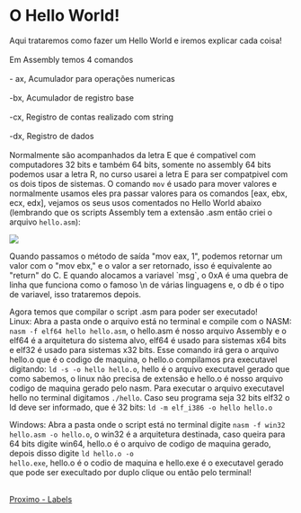 <h1>O Hello World!</h1>

<p>Aqui trataremos como fazer um Hello World e iremos explicar cada coisa!<br><br>Em Assembly temos 4 comandos<br><br>- ax, Acumulador para operações numericas<br><br>-bx, Acumulador de registro base<br><br>-cx, Registro de contas realizado com string<br><br>-dx, Registro de dados<br><br>Normalmente são acompanhados da letra E que é compativel com computadores 32 bits e também 64 bits, somente no assembly 64 bits podemos usar a letra R, no curso usarei a letra E para ser compatpivel com os dois tipos de sistemas.
O comando <code>mov</code> é usado para mover valores e normalmente usamos eles pra passar valores para os comandos [eax, ebx, ecx, edx], vejamos os seus usos comentados no Hello World abaixo (lembrando que os scripts Assembly tem a extensão .asm então criei o arquivo <code>hello.asm</code>):</p>

<p><img src="helloworld.png"></p>

<p>Quando passamos o método de saída "mov eax, 1", podemos retornar um valor com o "mov ebx," e o valor a ser retornado, isso é equivalente ao "return" do C.
E quando alocamos a variavel `msg`, o 0xA é uma quebra de linha que funciona como o famoso \n de várias linguagens e, o db é o tipo de variavel, isso trataremos depois.</p>

<p>Agora temos que compilar o script .asm para poder ser executado!<br>Linux: Abra a pasta onde o arquivo está no terminal e compile com o NASM: <code>nasm -f elf64 hello hello.asm</code>, o hello.asm é nosso arquivo Assembly e o elf64 é a arquitetura do sistema alvo, elf64 é usado para sistemas x64 bits e elf32 é usado para sistemas x32 bits. Esse comando irá gera o arquivo hello.o que é o codigo de maquina, o hello.o compilamos pra executavel digitando: <code>ld -s -o hello hello.o</code>, hello é o arquivo executavel gerado que como sabemos, o linux não precisa de extensão e hello.o é nosso arquivo codigo de maquina gerado pelo nasm. Para executar o arquivo executavel hello no terminal digitamos <code>./hello</code>. Caso seu programa seja 32 bits elf32 o ld deve ser informado, que é 32 bits: <code>ld -m elf_i386 -o hello hello.o</code>

Windows: Abra a pasta onde o script está no terminal digite <code>nasm -f win32 hello.asm -o hello.o</code>, o win32 é a arquitetura destinada, caso queira para 64 bits digite win64, hello.o é o arquivo de codigo de maquina gerado, depois disso digite <code>ld hello.o -o hello.exe</code>, hello.o é o codio de maquina e hello.exe é o executavel gerado que pode ser execultado por duplo clique ou então pelo terminal!</p>

<a href="4-labels.md"><br>Proximo - Labels</a>
